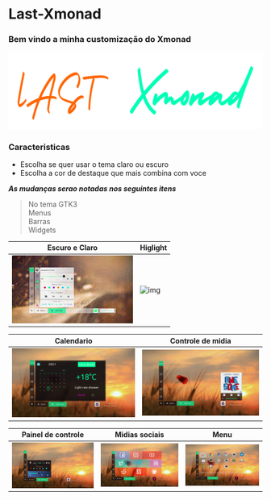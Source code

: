 # Last-Xmonad

### Bem vindo a minha customização do Xmonad

![alt txt](https://github.com/Paladin1991/Last-Xmonad/blob/main/capturas/last.png)

### Caracteristicas

* Escolha se quer usar o tema claro ou escuro  
* Escolha a cor de destaque que mais combina com voce  

***As mudanças serao notadas nos seguintes itens***  
> No tema GTK3  
> Menus  
> Barras  
> Widgets

|Escuro e Claro|Higlight|
|-|-|
|![img](https://github.com/Paladin1991/Last-Xmonad/blob/main/capturas/mode.gif)|![img](https://github.com/Paladin1991/Last-Xmonad/blob/main/capturas/highlight.gif)|



|Calendario|Controle de midia|
|-|-|
|![img](https://github.com/Paladin1991/Last-Xmonad/blob/main/capturas/1.png)|![img](https://github.com/Paladin1991/Last-Xmonad/blob/main/capturas/2.png)|  

|Painel de controle|Midias sociais|Menu|
|-|-|-|
|![img](https://github.com/Paladin1991/Last-Xmonad/blob/main/capturas/3.png)|![img](https://github.com/Paladin1991/Last-Xmonad/blob/main/capturas/4.png)|![img](https://github.com/Paladin1991/Last-Xmonad/blob/main/capturas/5.png)|
